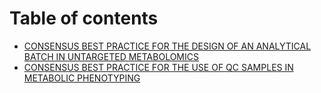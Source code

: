 # Table of contents

* [CONSENSUS BEST PRACTICE FOR THE DESIGN OF AN ANALYTICAL BATCH IN UNTARGETED METABOLOMICS](README.md)
* [CONSENSUS BEST PRACTICE FOR THE USE OF QC SAMPLES IN METABOLIC PHENOTYPING](consensus-best-practice-for-the-use-of-qc-samples-in-metabolic-phenotyping.md)
